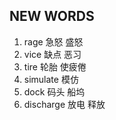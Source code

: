 ## NEW WORDS

1. rage 急怒 盛怒
2. vice 缺点 恶习
3. tire 轮胎 使疲倦
4. simulate 模仿
5. dock 码头 船坞
6. discharge 放电 释放
